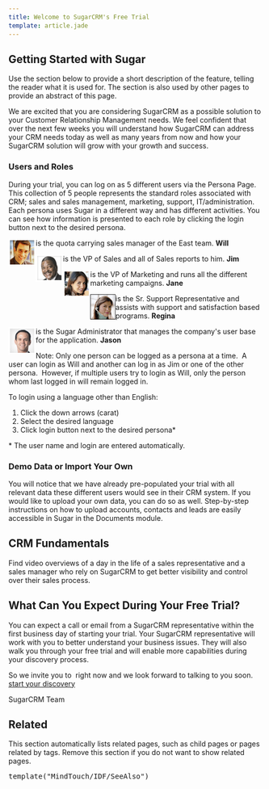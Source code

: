 ```yaml
---
title: Welcome to SugarCRM's Free Trial
template: article.jade
---
```


<div class="container">
  <p class="comment"/>
  <h2>Getting Started with Sugar</h2>
  <p class="comment">Use the section below to provide a short description of the feature, telling the reader what it is used for. The section is also used by other pages to provide an abstract of this page.</p>
  <p>We are excited that you are considering SugarCRM as a possible solution to your Customer Relationship Management needs. We feel confident that over the next few weeks you will understand how SugarCRM can address your CRM needs today as well as many years from now and how your SugarCRM solution will grow with your growth and success.</p>
  <h3>Users and Roles</h3>
  <p class="p1">During your trial, you can log on as 5 different users via the Persona Page. This collection of 5 people represents the standard roles associated with CRM; sales and sales management, marketing, support, IT/administration. Each persona uses Sugar in a different way and has different activities. You can see how information is presented to each role by clicking the login button next to the desired persona.</p>
  <p>
    <img align="left" alt="sales_rep_will.gif" class="internal lwrap" src="sales_rep_will.gif"/>
  </p>
  <p style="margin-left: 40px; "/>
  <p style="margin-left: 40px; ">
    is the quota carrying sales manager of the East team.
    <strong>Will</strong>
  </p>
  <p>
    <span>
      <img align="left" alt="sales_exec_jim.gif" class="internal lwrap" src="sales_exec_jim.gif"/>
    </span>
  </p>
  <p/>
  <p>
    is the VP of Sales and all of Sales reports to him.
    <strong>Jim</strong>
  </p>
  <p>
    <img align="left" alt="marketing_rachel.gif" class="internal lwrap" src="marketing_rachel.gif"/>
  </p>
  <p/>
  <p>
    is the VP of Marketing and runs all the different marketing campaigns.
    <strong>Jane</strong>
  </p>
  <p>
    <img align="left" alt="support_rep.gif" class="internal lwrap" src="support_rep.gif"/>
  </p>
  <p/>
  <p>
    is the Sr. Support Representative and assists with support and satisfaction based programs.
    <strong>Regina</strong>
  </p>
  <p>
    <img align="left" alt="admin_jason.gif" class="internal lwrap" src="admin_jason.gif"/>
  </p>
  <p/>
  <p>
    is the Sugar Administrator that manages the company's user base for the application.
    <strong>Jason</strong>
  </p>
  <p/>
  <p>Note: Only one person can be logged as a persona at a time.  A user can login as Will and another can log in as Jim or one of the other persona.  However, if multiple users try to login as Will, only the person whom last logged in will remain logged in.</p>
  <p class="p1">To login using a language other than English:</p>
  <ol>
    <li class="p1">Click the down arrows (carat)</li>
    <li class="p1">Select the desired language</li>
    <li class="p1">Click login button next to the desired persona*</li>
  </ol>
  <p class="p1">* The user name and login are entered automatically.</p>
  <h3>Demo Data or Import Your Own</h3>
  <p class="p1">You will notice that we have already pre-populated your trial with all relevant data these different users would see in their CRM system. If you would like to upload your own data, you can do so as well. Step-by-step instructions on how to upload accounts, contacts and leads are easily accessible in Sugar in the Documents module.</p>
  <h2>CRM Fundamentals</h2>
  <p class="p1">Find video overviews of a day in the life of a sales representative and a sales manager who rely on SugarCRM to get better visibility and control over their sales process.</p>
  <h2>What Can You Expect During Your Free Trial?</h2>
  <p>You can expect a call or email from a SugarCRM representative within the first business day of starting your trial. Your SugarCRM representative will work with you to better understand your business issues. They will also walk you through your free trial and will enable more capabilities during your discovery process.</p>
  <p>
    So we invite you to  right now and we look forward to talking to you soon.
    <a title="CRM Fundamentals" href="//01_Get_Started/01_End_Users/01_Free_Trial/02_Introduction_to_CRM">start your discovery</a>
  </p>
  <p>SugarCRM Team</p>
  <h2>Related</h2>
  <p class="comment">This section automatically lists related pages, such as child pages or pages related by tags. Remove this section if you do not want to show related pages.</p>
  <pre class="script">template("MindTouch/IDF/SeeAlso")</pre>
  <br/>
</div>
